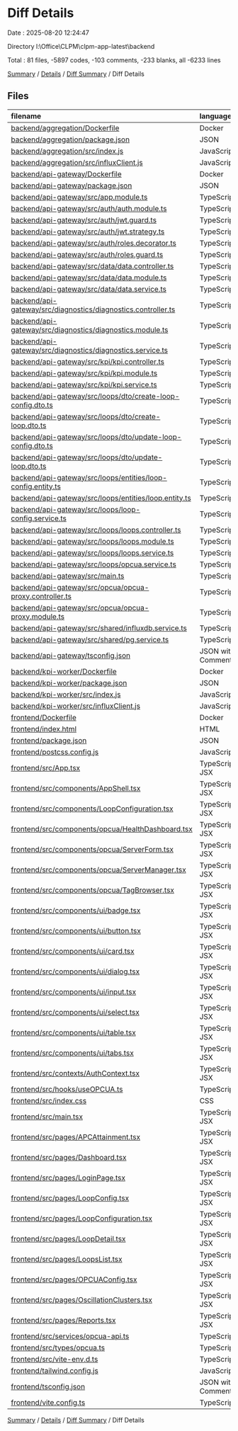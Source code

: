 # Diff Details

Date : 2025-08-20 12:24:47

Directory l:\\Office\\CLPM\\clpm-app-latest\\backend

Total : 81 files,  -5897 codes, -103 comments, -233 blanks, all -6233 lines

[Summary](results.md) / [Details](details.md) / [Diff Summary](diff.md) / Diff Details

## Files
| filename | language | code | comment | blank | total |
| :--- | :--- | ---: | ---: | ---: | ---: |
| [backend/aggregation/Dockerfile](/backend/aggregation/Dockerfile) | Docker | 7 | 0 | 1 | 8 |
| [backend/aggregation/package.json](/backend/aggregation/package.json) | JSON | 25 | 0 | 1 | 26 |
| [backend/aggregation/src/index.js](/backend/aggregation/src/index.js) | JavaScript | 302 | 18 | 58 | 378 |
| [backend/aggregation/src/influxClient.js](/backend/aggregation/src/influxClient.js) | JavaScript | 191 | 0 | 27 | 218 |
| [backend/api-gateway/Dockerfile](/backend/api-gateway/Dockerfile) | Docker | 15 | 0 | 2 | 17 |
| [backend/api-gateway/package.json](/backend/api-gateway/package.json) | JSON | 81 | 0 | 1 | 82 |
| [backend/api-gateway/src/app.module.ts](/backend/api-gateway/src/app.module.ts) | TypeScript | 51 | 3 | 2 | 56 |
| [backend/api-gateway/src/auth/auth.module.ts](/backend/api-gateway/src/auth/auth.module.ts) | TypeScript | 9 | 0 | 2 | 11 |
| [backend/api-gateway/src/auth/jwt.guard.ts](/backend/api-gateway/src/auth/jwt.guard.ts) | TypeScript | 4 | 0 | 2 | 6 |
| [backend/api-gateway/src/auth/jwt.strategy.ts](/backend/api-gateway/src/auth/jwt.strategy.ts) | TypeScript | 35 | 1 | 4 | 40 |
| [backend/api-gateway/src/auth/roles.decorator.ts](/backend/api-gateway/src/auth/roles.decorator.ts) | TypeScript | 4 | 0 | 1 | 5 |
| [backend/api-gateway/src/auth/roles.guard.ts](/backend/api-gateway/src/auth/roles.guard.ts) | TypeScript | 17 | 0 | 3 | 20 |
| [backend/api-gateway/src/data/data.controller.ts](/backend/api-gateway/src/data/data.controller.ts) | TypeScript | 45 | 0 | 12 | 57 |
| [backend/api-gateway/src/data/data.module.ts](/backend/api-gateway/src/data/data.module.ts) | TypeScript | 11 | 0 | 2 | 13 |
| [backend/api-gateway/src/data/data.service.ts](/backend/api-gateway/src/data/data.service.ts) | TypeScript | 119 | 13 | 25 | 157 |
| [backend/api-gateway/src/diagnostics/diagnostics.controller.ts](/backend/api-gateway/src/diagnostics/diagnostics.controller.ts) | TypeScript | 37 | 0 | 5 | 42 |
| [backend/api-gateway/src/diagnostics/diagnostics.module.ts](/backend/api-gateway/src/diagnostics/diagnostics.module.ts) | TypeScript | 11 | 0 | 2 | 13 |
| [backend/api-gateway/src/diagnostics/diagnostics.service.ts](/backend/api-gateway/src/diagnostics/diagnostics.service.ts) | TypeScript | 12 | 0 | 3 | 15 |
| [backend/api-gateway/src/kpi/kpi.controller.ts](/backend/api-gateway/src/kpi/kpi.controller.ts) | TypeScript | 60 | 0 | 6 | 66 |
| [backend/api-gateway/src/kpi/kpi.module.ts](/backend/api-gateway/src/kpi/kpi.module.ts) | TypeScript | 9 | 0 | 2 | 11 |
| [backend/api-gateway/src/kpi/kpi.service.ts](/backend/api-gateway/src/kpi/kpi.service.ts) | TypeScript | 397 | 11 | 48 | 456 |
| [backend/api-gateway/src/loops/dto/create-loop-config.dto.ts](/backend/api-gateway/src/loops/dto/create-loop-config.dto.ts) | TypeScript | 20 | 0 | 3 | 23 |
| [backend/api-gateway/src/loops/dto/create-loop.dto.ts](/backend/api-gateway/src/loops/dto/create-loop.dto.ts) | TypeScript | 12 | 0 | 2 | 14 |
| [backend/api-gateway/src/loops/dto/update-loop-config.dto.ts](/backend/api-gateway/src/loops/dto/update-loop-config.dto.ts) | TypeScript | 3 | 0 | 1 | 4 |
| [backend/api-gateway/src/loops/dto/update-loop.dto.ts](/backend/api-gateway/src/loops/dto/update-loop.dto.ts) | TypeScript | 3 | 0 | 1 | 4 |
| [backend/api-gateway/src/loops/entities/loop-config.entity.ts](/backend/api-gateway/src/loops/entities/loop-config.entity.ts) | TypeScript | 26 | 4 | 7 | 37 |
| [backend/api-gateway/src/loops/entities/loop.entity.ts](/backend/api-gateway/src/loops/entities/loop.entity.ts) | TypeScript | 16 | 0 | 2 | 18 |
| [backend/api-gateway/src/loops/loop-config.service.ts](/backend/api-gateway/src/loops/loop-config.service.ts) | TypeScript | 115 | 9 | 22 | 146 |
| [backend/api-gateway/src/loops/loops.controller.ts](/backend/api-gateway/src/loops/loops.controller.ts) | TypeScript | 201 | 5 | 16 | 222 |
| [backend/api-gateway/src/loops/loops.module.ts](/backend/api-gateway/src/loops/loops.module.ts) | TypeScript | 19 | 0 | 2 | 21 |
| [backend/api-gateway/src/loops/loops.service.ts](/backend/api-gateway/src/loops/loops.service.ts) | TypeScript | 50 | 0 | 7 | 57 |
| [backend/api-gateway/src/loops/opcua.service.ts](/backend/api-gateway/src/loops/opcua.service.ts) | TypeScript | 155 | 6 | 23 | 184 |
| [backend/api-gateway/src/main.ts](/backend/api-gateway/src/main.ts) | TypeScript | 21 | 0 | 4 | 25 |
| [backend/api-gateway/src/opcua/opcua-proxy.controller.ts](/backend/api-gateway/src/opcua/opcua-proxy.controller.ts) | TypeScript | 43 | 4 | 9 | 56 |
| [backend/api-gateway/src/opcua/opcua-proxy.module.ts](/backend/api-gateway/src/opcua/opcua-proxy.module.ts) | TypeScript | 8 | 0 | 2 | 10 |
| [backend/api-gateway/src/shared/influxdb.service.ts](/backend/api-gateway/src/shared/influxdb.service.ts) | TypeScript | 175 | 0 | 24 | 199 |
| [backend/api-gateway/src/shared/pg.service.ts](/backend/api-gateway/src/shared/pg.service.ts) | TypeScript | 9 | 0 | 2 | 11 |
| [backend/api-gateway/tsconfig.json](/backend/api-gateway/tsconfig.json) | JSON with Comments | 16 | 0 | 1 | 17 |
| [backend/kpi-worker/Dockerfile](/backend/kpi-worker/Dockerfile) | Docker | 7 | 0 | 1 | 8 |
| [backend/kpi-worker/package.json](/backend/kpi-worker/package.json) | JSON | 26 | 0 | 1 | 27 |
| [backend/kpi-worker/src/index.js](/backend/kpi-worker/src/index.js) | JavaScript | 382 | 29 | 86 | 497 |
| [backend/kpi-worker/src/influxClient.js](/backend/kpi-worker/src/influxClient.js) | JavaScript | 130 | 0 | 19 | 149 |
| [frontend/Dockerfile](/frontend/Dockerfile) | Docker | -13 | -1 | -2 | -16 |
| [frontend/index.html](/frontend/index.html) | HTML | -12 | 0 | -1 | -13 |
| [frontend/package.json](/frontend/package.json) | JSON | -45 | 0 | -1 | -46 |
| [frontend/postcss.config.js](/frontend/postcss.config.js) | JavaScript | -6 | 0 | -1 | -7 |
| [frontend/src/App.tsx](/frontend/src/App.tsx) | TypeScript JSX | -103 | -6 | -11 | -120 |
| [frontend/src/components/AppShell.tsx](/frontend/src/components/AppShell.tsx) | TypeScript JSX | -251 | -2 | -17 | -270 |
| [frontend/src/components/LoopConfiguration.tsx](/frontend/src/components/LoopConfiguration.tsx) | TypeScript JSX | -861 | -16 | -80 | -957 |
| [frontend/src/components/opcua/HealthDashboard.tsx](/frontend/src/components/opcua/HealthDashboard.tsx) | TypeScript JSX | -297 | -8 | -20 | -325 |
| [frontend/src/components/opcua/ServerForm.tsx](/frontend/src/components/opcua/ServerForm.tsx) | TypeScript JSX | -411 | -5 | -43 | -459 |
| [frontend/src/components/opcua/ServerManager.tsx](/frontend/src/components/opcua/ServerManager.tsx) | TypeScript JSX | -277 | -10 | -16 | -303 |
| [frontend/src/components/opcua/TagBrowser.tsx](/frontend/src/components/opcua/TagBrowser.tsx) | TypeScript JSX | -343 | -9 | -31 | -383 |
| [frontend/src/components/ui/badge.tsx](/frontend/src/components/ui/badge.tsx) | TypeScript JSX | -25 | 0 | -4 | -29 |
| [frontend/src/components/ui/button.tsx](/frontend/src/components/ui/button.tsx) | TypeScript JSX | -37 | 0 | -4 | -41 |
| [frontend/src/components/ui/card.tsx](/frontend/src/components/ui/card.tsx) | TypeScript JSX | -49 | 0 | -6 | -55 |
| [frontend/src/components/ui/dialog.tsx](/frontend/src/components/ui/dialog.tsx) | TypeScript JSX | -85 | -4 | -11 | -100 |
| [frontend/src/components/ui/input.tsx](/frontend/src/components/ui/input.tsx) | TypeScript JSX | -39 | 0 | -5 | -44 |
| [frontend/src/components/ui/select.tsx](/frontend/src/components/ui/select.tsx) | TypeScript JSX | -61 | 0 | -6 | -67 |
| [frontend/src/components/ui/table.tsx](/frontend/src/components/ui/table.tsx) | TypeScript JSX | -97 | 0 | -16 | -113 |
| [frontend/src/components/ui/tabs.tsx](/frontend/src/components/ui/tabs.tsx) | TypeScript JSX | -47 | 0 | -6 | -53 |
| [frontend/src/contexts/AuthContext.tsx](/frontend/src/contexts/AuthContext.tsx) | TypeScript JSX | -131 | -8 | -19 | -158 |
| [frontend/src/hooks/useOPCUA.ts](/frontend/src/hooks/useOPCUA.ts) | TypeScript | -350 | -13 | -44 | -407 |
| [frontend/src/index.css](/frontend/src/index.css) | CSS | -56 | 0 | -4 | -60 |
| [frontend/src/main.tsx](/frontend/src/main.tsx) | TypeScript JSX | -9 | 0 | -2 | -11 |
| [frontend/src/pages/APCAttainment.tsx](/frontend/src/pages/APCAttainment.tsx) | TypeScript JSX | -302 | -6 | -22 | -330 |
| [frontend/src/pages/Dashboard.tsx](/frontend/src/pages/Dashboard.tsx) | TypeScript JSX | -746 | -16 | -40 | -802 |
| [frontend/src/pages/LoginPage.tsx](/frontend/src/pages/LoginPage.tsx) | TypeScript JSX | -138 | 0 | -8 | -146 |
| [frontend/src/pages/LoopConfig.tsx](/frontend/src/pages/LoopConfig.tsx) | TypeScript JSX | -377 | -7 | -36 | -420 |
| [frontend/src/pages/LoopConfiguration.tsx](/frontend/src/pages/LoopConfiguration.tsx) | TypeScript JSX | -767 | -13 | -36 | -816 |
| [frontend/src/pages/LoopDetail.tsx](/frontend/src/pages/LoopDetail.tsx) | TypeScript JSX | -885 | -24 | -47 | -956 |
| [frontend/src/pages/LoopsList.tsx](/frontend/src/pages/LoopsList.tsx) | TypeScript JSX | -742 | -7 | -25 | -774 |
| [frontend/src/pages/OPCUAConfig.tsx](/frontend/src/pages/OPCUAConfig.tsx) | TypeScript JSX | -231 | -12 | -18 | -261 |
| [frontend/src/pages/OscillationClusters.tsx](/frontend/src/pages/OscillationClusters.tsx) | TypeScript JSX | -336 | -7 | -20 | -363 |
| [frontend/src/pages/Reports.tsx](/frontend/src/pages/Reports.tsx) | TypeScript JSX | -219 | -4 | -7 | -230 |
| [frontend/src/services/opcua-api.ts](/frontend/src/services/opcua-api.ts) | TypeScript | -175 | -15 | -39 | -229 |
| [frontend/src/types/opcua.ts](/frontend/src/types/opcua.ts) | TypeScript | -163 | -9 | -20 | -192 |
| [frontend/src/vite-env.d.ts](/frontend/src/vite-env.d.ts) | TypeScript | -8 | -1 | -3 | -12 |
| [frontend/tailwind.config.js](/frontend/tailwind.config.js) | JavaScript | -51 | -1 | -1 | -53 |
| [frontend/tsconfig.json](/frontend/tsconfig.json) | JSON with Comments | -12 | 0 | -1 | -13 |
| [frontend/vite.config.ts](/frontend/vite.config.ts) | TypeScript | -19 | -2 | -4 | -25 |

[Summary](results.md) / [Details](details.md) / [Diff Summary](diff.md) / Diff Details